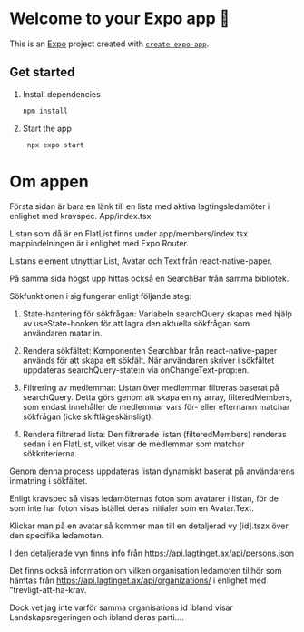 # Welcome to your Expo app 👋

This is an [Expo](https://expo.dev) project created with [`create-expo-app`](https://www.npmjs.com/package/create-expo-app).

## Get started

1. Install dependencies

   ```bash
   npm install
   ```

2. Start the app

   ```bash
    npx expo start
   ```

# Om appen

Första sidan är bara en länk till en lista med aktiva lagtingsledamöter i enlighet med kravspec.
App/index.tsx

Listan som då är en FlatList finns under
app/members/index.tsx
mappindelningen är i enlighet med Expo Router.

Listans element utnyttjar List, Avatar och Text från react-native-paper.

På samma sida högst upp hittas också en SearchBar från samma bibliotek.

Sökfunktionen i sig fungerar enligt följande steg:

1.  State-hantering för sökfrågan: Variabeln searchQuery skapas med hjälp av useState-hooken för att lagra den aktuella sökfrågan som användaren matar in.

2.  Rendera sökfältet: Komponenten Searchbar från react-native-paper används för att skapa ett sökfält. När användaren skriver i sökfältet uppdateras searchQuery-state:n via onChangeText-prop:en.

3.  Filtrering av medlemmar: Listan över medlemmar filtreras baserat på searchQuery. Detta görs genom att skapa en ny array, filteredMembers, som endast innehåller de medlemmar vars för- eller efternamn matchar sökfrågan (icke skiftlägeskänsligt).

4.  Rendera filtrerad lista: Den filtrerade listan (filteredMembers) renderas sedan i en FlatList, vilket visar de medlemmar som matchar sökkriterierna.

Genom denna process uppdateras listan dynamiskt baserat på användarens inmatning i sökfältet.

Enligt kravspec så visas ledamöternas foton som avatarer i listan, för de som inte har foton visas istället deras initialer som en Avatar.Text.

Klickar man på en avatar så kommer man till en detaljerad vy [id].tszx över den specifika ledamoten.

I den detaljerade vyn finns info från https://api.lagtinget.ax/api/persons.json

Det finns också information om vilken organisation ledamoten tillhör som hämtas från
https://api.lagtinget.ax/api/organizations/ i enlighet med "trevligt-att-ha-krav.

Dock vet jag inte varför samma organisations id ibland visar Landskapsregeringen och ibland deras parti....
